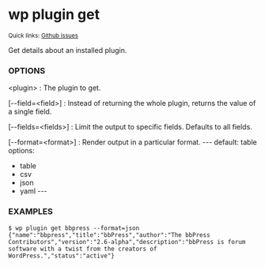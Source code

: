 # wp plugin get

<small>Quick links: <a href="https://github.com/issues?q=is%3Aopen+label%3Acommand%3Aplugin-get+sort%3Aupdated-desc+org%3Awp-cli">Github issues</a></small>

Get details about an installed plugin.

### OPTIONS

&lt;plugin&gt;
: The plugin to get.

[\--field=&lt;field&gt;]
: Instead of returning the whole plugin, returns the value of a single field.

[\--fields=&lt;fields&gt;]
: Limit the output to specific fields. Defaults to all fields.

[\--format=&lt;format&gt;]
: Render output in a particular format.
\---
default: table
options:
  - table
  - csv
  - json
  - yaml
\---

### EXAMPLES

    $ wp plugin get bbpress --format=json
    {"name":"bbpress","title":"bbPress","author":"The bbPress Contributors","version":"2.6-alpha","description":"bbPress is forum software with a twist from the creators of WordPress.","status":"active"}



